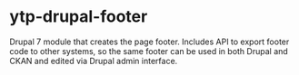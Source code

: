 ytp-drupal-footer
================

Drupal 7 module that creates the page footer. Includes API to export footer code to other systems,
so the same footer can be used in both Drupal and CKAN and edited via Drupal admin interface.
